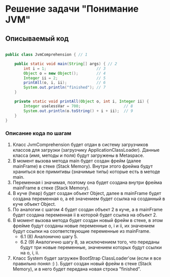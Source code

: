 # Решение задачи "Понимание JVM"

## Описываемый код
```java

public class JvmComprehension { // 1

    public static void main(String[] args) { // 2
        int i = 1;                      // 3
        Object o = new Object();        // 4
        Integer ii = 2;                 // 5
        printAll(o, i, ii);             // 6
        System.out.println("finished"); // 7
    }

    private static void printAll(Object o, int i, Integer ii) {
        Integer uselessVar = 700;                   // 8
        System.out.println(o.toString() + i + ii);  // 9
    }
}

```

### Описание кода по шагам
1. Класс JvmComprehension будет отдан в систему загрузчиков классов для загрузки (загрузчику ApplicationClassLoader). Данные класса (имя, методы и поля) будут загружены в Metaspace.
2. В момент вызова метода main будет создан фрейм (далее mainFrame) в стеке (Stack Memory). Внутри этого фрейма будут храниться все примитивы (значимые типы) которые есть в методе main.
3. Переменная i значимая, поэтому она будет создана внутри фрейма mainFrame в стеке (Stack Memory).
4. В куче (heap) будет создан объект Object, далее в mainFrame будет создана переменная о, а её значением будет ссылка на созданный в куче объект Object.
5. По аналогии с шагом 4 будет создан объект 2 в куче, а в mainFrame будет создана переменная ii в которой будет ссылка на объект 2.
6. В момент вызова метода будет создан новый фрейм в стеке, в этом фрейме будут созданы новые переменные o, i и ii, их значением будут ссылки на соответствующие переменные из mainFrame.
    + 6.1 (8) Аналонично шагу 5.
    + 6.2 (9) Аналогично шагу 8, за исключением того, что переданы будут три новые переменные, значением которых будут ссылки на о, i, ii.
8. Класс System будет загружен BootStrap ClassLoader'ом (если я все правильно понял :) ). Будет создан новый фрейм в стеке (Stack Memory), и в него будет передана новая строка "finished".
